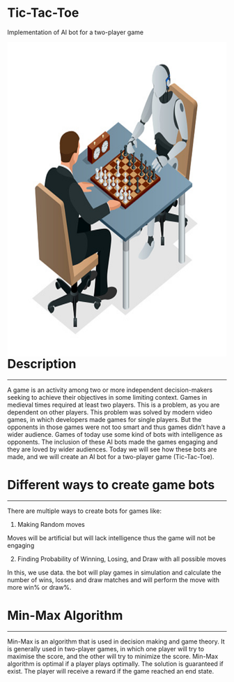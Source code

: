# Tic-Tac-Toe
Implementation of AI bot for a two-player game 

<img align="left" alt="Visual Studio Code" width="820px" height="720px" src="https://github.com/harshithvh/Tic-Tac-Toe/blob/main/images/img-1.jpg" />

# Description

---

A game is an activity among two or more independent decision-makers seeking to achieve their objectives in some limiting context. Games in medieval times required at least two players. This is a problem, as you are dependent on other players. This problem was solved by modern video games, in which developers made games for single players. But the opponents in those games were not too smart and thus games didn’t have a wider audience. Games of today use some kind of bots with intelligence as opponents. The inclusion of these AI bots made the games engaging and they are loved by wider audiences. Today we will see how these bots are made, and we will create an AI bot for a two-player game (Tic-Tac-Toe).

# Different ways to create game bots

---

There are multiple ways to create bots for games like:

1. Making Random moves

Moves will be artificial but will lack intelligence thus the game will not be engaging

2. Finding Probability of Winning, Losing, and Draw with all possible moves

In this, we use data. the bot will play games in simulation and calculate the number of wins, losses and draw matches and will perform the move with more win% or draw%.

# Min-Max Algorithm

---

Min-Max is an algorithm that is used in decision making and game theory.
It is generally used in two-player games, in which one player will try to maximise the score, and the other will try to minimize the score.
Min-Max algorithm is optimal if a player plays optimally. The solution is guaranteed if exist. 
The player will receive a reward if the game reached an end state. 
